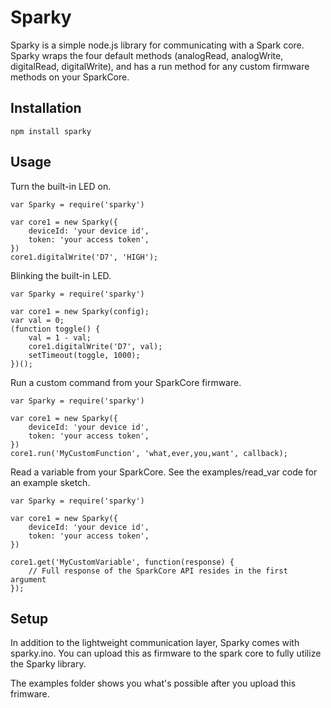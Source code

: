 Sparky
=============================
Sparky is a simple node.js library for communicating with a Spark core. Sparky wraps the four default methods (analogRead, analogWrite, digitalRead, digitalWrite), and has a run method for any custom firmware methods on your SparkCore.

Installation
-----------------------------
```
npm install sparky
```

Usage
-----------------------------
Turn the built-in LED on.

```
var Sparky = require('sparky')

var core1 = new Sparky({
	deviceId: 'your device id',
	token: 'your access token',
})
core1.digitalWrite('D7', 'HIGH');
```

Blinking the built-in LED.

```
var Sparky = require('sparky')

var core1 = new Sparky(config);
var val = 0;
(function toggle() {
	val = 1 - val;
	core1.digitalWrite('D7', val);
	setTimeout(toggle, 1000);
})();
```

Run a custom command from your SparkCore firmware.
```
var Sparky = require('sparky')

var core1 = new Sparky({
	deviceId: 'your device id',
	token: 'your access token',
})
core1.run('MyCustomFunction', 'what,ever,you,want', callback);
```

Read a variable from your SparkCore. See the examples/read_var code for an example sketch.
```
var Sparky = require('sparky')

var core1 = new Sparky({
	deviceId: 'your device id',
	token: 'your access token',
})

core1.get('MyCustomVariable', function(response) {
	// Full response of the SparkCore API resides in the first argument
});
```

Setup
-----------------------------
In addition to the lightweight communication layer, Sparky comes with sparky.ino. You can upload this as firmware to the spark core to fully utilize the Sparky library.

The examples folder shows you what's possible after you upload this frimware.
